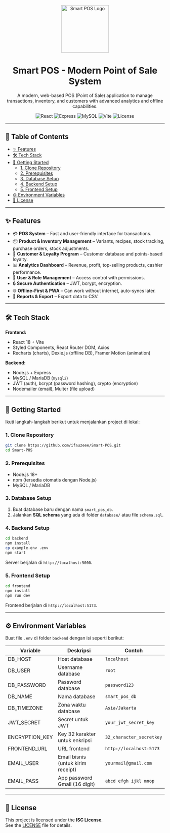 <p align="center">
  <img src="https://i.postimg.cc/Dwq1t64G/image.png" alt="Smart POS Logo" width="150"/>
</p>

<h1 align="center">Smart POS - Modern Point of Sale System</h1>

<p align="center">
  A modern, web-based POS (Point of Sale) application to manage transactions, inventory, and customers with advanced analytics and offline capabilities.
</p>

<p align="center">
  <img src="https://img.shields.io/badge/React-18-blue?logo=react" alt="React">
  <img src="https://img.shields.io/badge/Express-4-green?logo=express" alt="Express">
  <img src="https://img.shields.io/badge/MySQL-Database-orange?logo=mysql" alt="MySQL">
  <img src="https://img.shields.io/badge/Vite-5-purple?logo=vite" alt="Vite">
  <img src="https://img.shields.io/badge/License-ISC-yellow" alt="License">
</p>

---

## 📑 Table of Contents

- [✨ Features](#-features)
- [🛠 Tech Stack](#-tech-stack)
- [🚀 Getting Started](#-getting-started)
  - [1. Clone Repository](#1-clone-repository)
  - [2. Prerequisites](#2-prerequisites)
  - [3. Database Setup](#3-database-setup)
  - [4. Backend Setup](#4-backend-setup)
  - [5. Frontend Setup](#5-frontend-setup)
- [⚙️ Environment Variables](#️-environment-variables)
- [📝 License](#-license)

---

## ✨ Features

- 💳 **POS System** – Fast and user-friendly interface for transactions.  
- 📦 **Product & Inventory Management** – Variants, recipes, stock tracking, purchase orders, stock adjustments.  
- 👥 **Customer & Loyalty Program** – Customer database and points-based loyalty.  
- 📊 **Analytics Dashboard** – Revenue, profit, top-selling products, cashier performance.  
- 🔑 **User & Role Management** – Access control with permissions.  
- 🔒 **Secure Authentication** – JWT, bcrypt, encryption.  
- 🌐 **Offline-First & PWA** – Can work without internet, auto-syncs later.  
- 📑 **Reports & Export** – Export data to CSV.  

---

## 🛠 Tech Stack

**Frontend:**
- React 18 + Vite  
- Styled Components, React Router DOM, Axios  
- Recharts (charts), Dexie.js (offline DB), Framer Motion (animation)  

**Backend:**
- Node.js + Express  
- MySQL / MariaDB (`mysql2`)  
- JWT (auth), bcrypt (password hashing), crypto (encryption)  
- Nodemailer (email), Multer (file upload)  

---

## 🚀 Getting Started

Ikuti langkah-langkah berikut untuk menjalankan project di lokal:

### 1. Clone Repository

```bash
git clone https://github.com/ifauzeee/Smart-POS.git
cd Smart-POS
```

### 2. Prerequisites

- Node.js 18+  
- npm (tersedia otomatis dengan Node.js)  
- MySQL / MariaDB  

### 3. Database Setup

1. Buat database baru dengan nama `smart_pos_db`.  
2. Jalankan **SQL schema** yang ada di folder `database/` atau file `schema.sql`.  

### 4. Backend Setup

```bash
cd backend
npm install
cp example.env .env
npm start
```

Server berjalan di `http://localhost:5000`.

### 5. Frontend Setup

```bash
cd frontend
npm install
npm run dev
```

Frontend berjalan di `http://localhost:5173`.

---

## ⚙️ Environment Variables

Buat file `.env` di folder `backend` dengan isi seperti berikut:

| Variable        | Deskripsi                               | Contoh                  |
|-----------------|------------------------------------------|-------------------------|
| DB_HOST         | Host database                           | `localhost`             |
| DB_USER         | Username database                       | `root`                  |
| DB_PASSWORD     | Password database                       | `password123`           |
| DB_NAME         | Nama database                           | `smart_pos_db`          |
| DB_TIMEZONE     | Zona waktu database                     | `Asia/Jakarta`          |
| JWT_SECRET      | Secret untuk JWT                        | `your_jwt_secret_key`   |
| ENCRYPTION_KEY  | Key 32 karakter untuk enkripsi          | `32_character_secretkey`|
| FRONTEND_URL    | URL frontend                            | `http://localhost:5173` |
| EMAIL_USER      | Email bisnis (untuk kirim receipt)      | `yourmail@gmail.com`    |
| EMAIL_PASS      | App password Gmail (16 digit)           | `abcd efgh ijkl mnop`   |

---

## 📝 License

This project is licensed under the **ISC License**.  
See the [LICENSE](LICENSE) file for details.